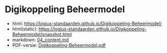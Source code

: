 # Digikoppeling Beheermodel

- html: https://logius-standaarden.github.io/Digikoppeling-Beheermodel/
- html(static): https://logius-standaarden.github.io/Digikoppeling-Beheermodel/snapshot.html
- markdown: [04_content.md](04_content.md)
- PDF-versie: [Digikoppeling-Beheermodel.pdf](Digikoppeling-Beheermodel.pdf)
